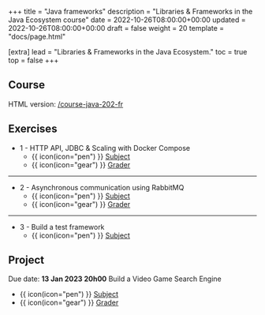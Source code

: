 +++
title = "Java frameworks"
description = "Libraries & Frameworks in the Java Ecosystem course"
date = 2022-10-26T08:00:00+00:00
updated = 2022-10-26T08:00:00+00:00
draft = false
weight = 20
template = "docs/page.html"

[extra]
lead = "Libraries & Frameworks in the Java Ecosystem."
toc = true
top = false
+++

## Course
HTML version: [/course-java-202-fr](https://lernejo.github.io/course-java-202-fr)

## Exercises

* 1 - HTTP API, JDBC & Scaling with Docker Compose
    * {{ icon(icon="pen") }}  [Subject](https://github.com/lernejo/exercises/blob/master/simple_web_app_spring/EXERCISE_fr.adoc)
    * {{ icon(icon="gear") }} [Grader](https://github.com/lernejo/korekto-simple-web-app-grader)
---
* 2 - Asynchronous communication using RabbitMQ
    * {{ icon(icon="pen") }}  [Subject](https://github.com/lernejo/exercises/blob/master/amqp/EXERCISE_fr.adoc)
    * {{ icon(icon="gear") }} [Grader](https://github.com/lernejo/korekto-amqp-grader)
---
- 3 - Build a test framework
    * {{ icon(icon="pen") }}  [Subject](https://github.com/lernejo/exercises/blob/master/multimodule_reflect_fr/EXERCISE.adoc)

## Project
Due date: **13 Jan 2023 20h00**
Build a Video Game Search Engine
* {{ icon(icon="pen") }} [Subject](https://github.com/lernejo/exercises/blob/master/projects/spring_rabbitmq_es_fr/VIDEO_GAME_SEARCH_ENGINE.adoc)
* {{ icon(icon="gear") }} [Grader](https://github.com/lernejo/korekto-video-game-search-engine-grader)
